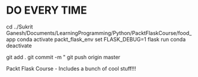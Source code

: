 # DO EVERY TIME
cd ../Sukrit Ganesh/Documents/LearningProgramming/Python/PacktFlaskCourse/food_app
conda activate packt_flask_env
set FLASK_DEBUG=1
flask run
conda deactivate

git add .
git commit -m "<message here>
git push origin master

Packt Flask Course - Includes a bunch of cool stuff!!!